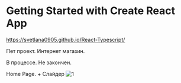# Getting Started with Create React App

https://svetlana0905.github.io/React-Typescript/

Пет проект. Интернет магазин.

В процессе. Не закончен.

Home Page. + Слайдер
![1](https://user-images.githubusercontent.com/75973334/215092973-ff7fdb35-b58f-4c09-ac6d-cc468c9ec9e4.jpg)

